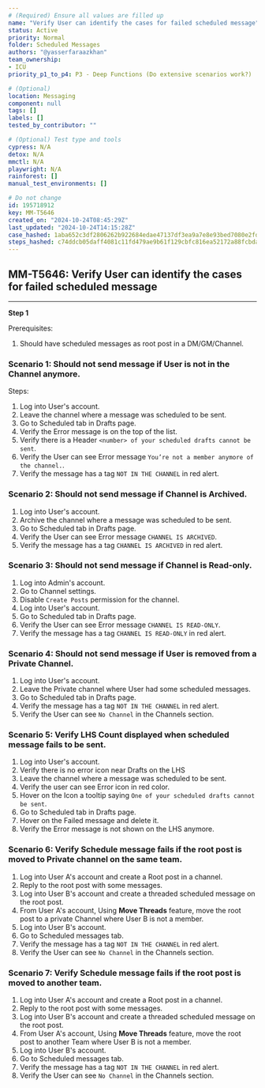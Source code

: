```yaml
---
# (Required) Ensure all values are filled up
name: "Verify User can identify the cases for failed scheduled message"
status: Active
priority: Normal
folder: Scheduled Messages
authors: "@yasserfaraazkhan"
team_ownership:
- ICU
priority_p1_to_p4: P3 - Deep Functions (Do extensive scenarios work?)

# (Optional)
location: Messaging
component: null
tags: []
labels: []
tested_by_contributor: ""

# (Optional) Test type and tools
cypress: N/A
detox: N/A
mmctl: N/A
playwright: N/A
rainforest: []
manual_test_environments: []

# Do not change
id: 195718912
key: MM-T5646
created_on: "2024-10-24T08:45:29Z"
last_updated: "2024-10-24T14:15:28Z"
case_hashed: 1aba652c3df2806262b922684edae47137df3ea9a7e8e93bed7080e2fd6bdef3efd8fdfa2015b07983c425784e392519
steps_hashed: c74ddcb05daff4081c11fd479ae9b61f129cbfc816ea52172a88fcbdab56deb72c4616bc90871df64a3270d5ef1e667a
---
```


<!-- (Auto-generated) Based on frontmatter's "key" and "name" -->

## MM-T5646: Verify User can identify the cases for failed scheduled message

---

**Step 1**

Prerequisites:

1. Should have scheduled messages as root post in a DM/GM/Channel.

### Scenario 1: Should not send message if User is not in the Channel anymore.

Steps:

1. Log into User's account.
2. Leave the channel where a message was scheduled to be sent.
3. Go to Scheduled tab in Drafts page.
4. Verify the Error message is on the top of the list.
5. Verify there is a Header `<number> of your scheduled drafts cannot be sent`.
6. Verify the User can see Error message `You’re not a member anymore of the channel.`.
7. Verify the message has a tag `NOT IN THE CHANNEL` in red alert.

### Scenario 2: Should not send message if Channel is Archived.

1. Log into User's account.
2. Archive the channel where a message was scheduled to be sent.
3. Go to Scheduled tab in Drafts page.
4. Verify the User can see Error message `CHANNEL IS ARCHIVED`.
5. Verify the message has a tag `CHANNEL IS ARCHIVED` in red alert.

### Scenario 3: Should not send message if Channel is Read-only.

1. Log into Admin's account.
2. Go to Channel settings.
3. Disable `Create Posts` permission for the channel.
4. Log into User's account.
5. Go to Scheduled tab in Drafts page.
6. Verify the User can see Error message `CHANNEL IS READ-ONLY`.
7. Verify the message has a tag `CHANNEL IS READ-ONLY` in red alert.

### Scenario 4: Should not send message if User is removed from a Private Channel.

1. Log into User's account.
2. Leave the Private channel where User had some scheduled messages.
3. Go to Scheduled tab in Drafts page.
4. Verify the message has a tag `NOT IN THE CHANNEL` in red alert.
5. Verify the User can see `No Channel` in the Channels section.

### Scenario 5: Verify LHS Count displayed when scheduled message fails to be sent.

1. Log into User's account.
2. Verify there is no error icon near Drafts on the LHS
3. Leave the channel where a message was scheduled to be sent.
4. Verify the user can see Error icon in red color.
5. Hover on the Icon a tooltip saying `One of your scheduled drafts cannot be sent`.
6. Go to Scheduled tab in Drafts page.
7. Hover on the Failed message and delete it.
8. Verify the Error message is not shown on the LHS anymore.

### Scenario 6: Verify Schedule message fails if the root post is moved to Private channel on the same team.

1. Log into User A's account and create a Root post in a channel.
2. Reply to the root post with some messages.
3. Log into User B's account and create a threaded scheduled message on the root post.
4. From User A's account, Using **Move Threads** feature, move the root post to a private Channel where User B is not a member.
5. Log into User B's account.
6. Go to Scheduled messages tab.
7. Verify the message has a tag `NOT IN THE CHANNEL` in red alert.
8. Verify the User can see `No Channel` in the Channels section.

### Scenario 7: Verify Schedule message fails if the root post is moved to another team.

1. Log into User A's account and create a Root post in a channel.
2. Reply to the root post with some messages.
3. Log into User B's account and create a threaded scheduled message on the root post.
4. From User A's account, Using **Move Threads** feature, move the root post to another Team where User B is not a member.
5. Log into User B's account.
6. Go to Scheduled messages tab.
7. Verify the message has a tag `NOT IN THE CHANNEL` in red alert.
8. Verify the User can see `No Channel` in the Channels section.
